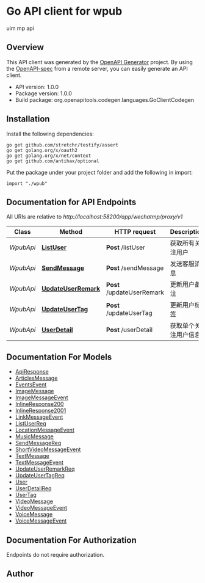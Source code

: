 # Go API client for wpub

uim mp api

## Overview
This API client was generated by the [OpenAPI Generator](https://openapi-generator.tech) project.  By using the [OpenAPI-spec](https://www.openapis.org/) from a remote server, you can easily generate an API client.

- API version: 1.0.0
- Package version: 1.0.0
- Build package: org.openapitools.codegen.languages.GoClientCodegen

## Installation

Install the following dependencies:

```shell
go get github.com/stretchr/testify/assert
go get golang.org/x/oauth2
go get golang.org/x/net/context
go get github.com/antihax/optional
```

Put the package under your project folder and add the following in import:

```golang
import "./wpub"
```

## Documentation for API Endpoints

All URIs are relative to *http://localhost:58200/app/wechatmp/proxy/v1*

Class | Method | HTTP request | Description
------------ | ------------- | ------------- | -------------
*WpubApi* | [**ListUser**](docs/WpubApi.md#listuser) | **Post** /listUser | 获取所有关注用户
*WpubApi* | [**SendMessage**](docs/WpubApi.md#sendmessage) | **Post** /sendMessage | 发送客服消息
*WpubApi* | [**UpdateUserRemark**](docs/WpubApi.md#updateuserremark) | **Post** /updateUserRemark | 更新用户备注
*WpubApi* | [**UpdateUserTag**](docs/WpubApi.md#updateusertag) | **Post** /updateUserTag | 更新用户标签
*WpubApi* | [**UserDetail**](docs/WpubApi.md#userdetail) | **Post** /userDetail | 获取单个关注用户信息


## Documentation For Models

 - [ApiResponse](docs/ApiResponse.md)
 - [ArticlesMessage](docs/ArticlesMessage.md)
 - [EventsEvent](docs/EventsEvent.md)
 - [ImageMessage](docs/ImageMessage.md)
 - [ImageMessageEvent](docs/ImageMessageEvent.md)
 - [InlineResponse200](docs/InlineResponse200.md)
 - [InlineResponse2001](docs/InlineResponse2001.md)
 - [LinkMessageEvent](docs/LinkMessageEvent.md)
 - [ListUserReq](docs/ListUserReq.md)
 - [LocationMessageEvent](docs/LocationMessageEvent.md)
 - [MusicMessage](docs/MusicMessage.md)
 - [SendMessageReq](docs/SendMessageReq.md)
 - [ShortVideoMessageEvent](docs/ShortVideoMessageEvent.md)
 - [TextMessage](docs/TextMessage.md)
 - [TextMessageEvent](docs/TextMessageEvent.md)
 - [UpdateUserRemarkReq](docs/UpdateUserRemarkReq.md)
 - [UpdateUserTagReq](docs/UpdateUserTagReq.md)
 - [User](docs/User.md)
 - [UserDetailReq](docs/UserDetailReq.md)
 - [UserTag](docs/UserTag.md)
 - [VideoMessage](docs/VideoMessage.md)
 - [VideoMessageEvent](docs/VideoMessageEvent.md)
 - [VoiceMessage](docs/VoiceMessage.md)
 - [VoiceMessageEvent](docs/VoiceMessageEvent.md)


## Documentation For Authorization

 Endpoints do not require authorization.



## Author



